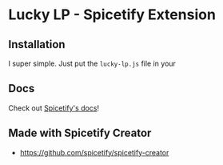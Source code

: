 # Lucky LP - Spicetify Extension

## Installation

I super simple. Just put the `lucky-lp.js` file in your

## Docs
Check out [Spicetify's docs](https://spicetify.app/docs/development/spicetify-creator/the-basics)!

## Made with Spicetify Creator
- https://github.com/spicetify/spicetify-creator